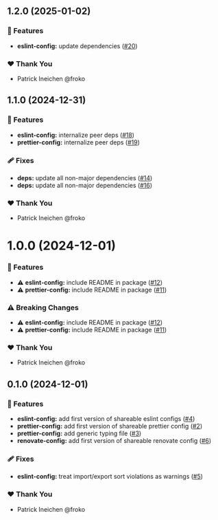## 1.2.0 (2025-01-02)

### 🚀 Features

- **eslint-config:** update dependencies ([#20](https://github.com/froko/shared-configs/pull/20))

### ❤️ Thank You

- Patrick Ineichen @froko

## 1.1.0 (2024-12-31)

### 🚀 Features

- **eslint-config:** internalize peer deps ([#18](https://github.com/froko/shared-configs/pull/18))
- **prettier-config:** internalize peer deps ([#19](https://github.com/froko/shared-configs/pull/19))

### 🩹 Fixes

- **deps:** update all non-major dependencies ([#14](https://github.com/froko/shared-configs/pull/14))
- **deps:** update all non-major dependencies ([#16](https://github.com/froko/shared-configs/pull/16))

### ❤️ Thank You

- Patrick Ineichen @froko

# 1.0.0 (2024-12-01)

### 🚀 Features

- ⚠️  **eslint-config:** include README in package ([#12](https://github.com/froko/shared-configs/pull/12))
- ⚠️  **prettier-config:** include README in package ([#11](https://github.com/froko/shared-configs/pull/11))

### ⚠️  Breaking Changes

- ⚠️  **eslint-config:** include README in package ([#12](https://github.com/froko/shared-configs/pull/12))
- ⚠️  **prettier-config:** include README in package ([#11](https://github.com/froko/shared-configs/pull/11))

### ❤️ Thank You

- Patrick Ineichen @froko

## 0.1.0 (2024-12-01)

### 🚀 Features

- **eslint-config:** add first version of shareable eslint configs ([#4](https://github.com/froko/shared-configs/pull/4))
- **prettier-config:** add first version of shareable prettier config ([#2](https://github.com/froko/shared-configs/pull/2))
- **prettier-config:** add generic typing file ([#3](https://github.com/froko/shared-configs/pull/3))
- **renovate-config:** add first version of shareable renovate config ([#6](https://github.com/froko/shared-configs/pull/6))

### 🩹 Fixes

- **eslint-config:** treat import/export sort violations as warnings ([#5](https://github.com/froko/shared-configs/pull/5))

### ❤️ Thank You

- Patrick Ineichen @froko